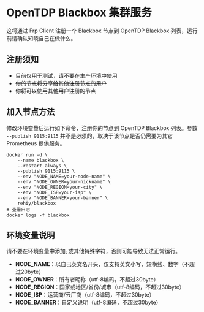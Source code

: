 # OpenTDP Blackbox 集群服务

这将通过 Frp Client 注册一个 Blackbox 节点到 OpenTDP Blackbox 列表，运行前请确认知晓自己在做什么。

## 注册须知

- 目前仅用于测试，请不要在生产环境中使用
- ~~你的节点将分享给其他注册节点的用户~~
- ~~你将可以使用其他用户注册的节点~~

## 加入节点方法

修改环境变量后运行如下命令，注册你的节点到 OpenTDP Blackbox 列表。参数 `--publish 9115:9115` 并不是必须的，取决于该节点是否仍需要为其它 Prometheus 提供服务。

```shell
docker run -d \
    --name blackbox \
    --restart always \
    --publish 9115:9115 \
    --env "NODE_NAME=your-node-name" \
    --env "NODE_OWNER=your-nickname" \
    --env "NODE_REGION=your-city" \
    --env "NODE_ISP=your-isp" \
    --env "NODE_BANNER=your-banner" \
    rehiy/blackbox
# 查看日志
docker logs -f blackbox
```

## 环境变量说明

请不要在环境变量中添加`;`或其他特殊字符，否则可能导致无法正常运行。

- **NODE_NAME**：以自己英文名开头，仅支持英文小写、短横线、数字（不超过20byte）
- **NODE_OWNER**：所有者昵称（utf-8编码，不超过30byte）
- **NODE_REGION**：国家或地区/省份/城市（utf-8编码，不超过30byte）
- **NODE_ISP**：运营商/云厂商（utf-8编码，不超过30byte）
- **NODE_BANNER**：自定义说明（utf-8编码，不超过30byte）
